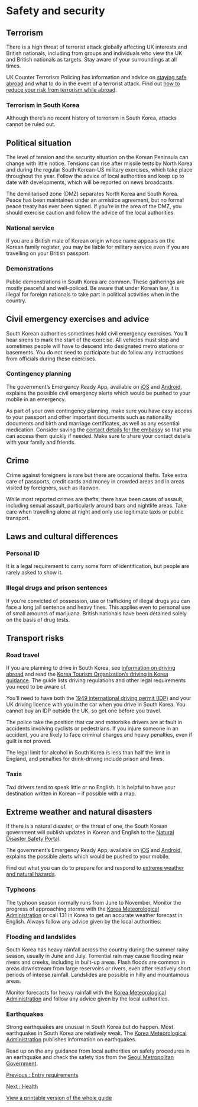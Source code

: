 # Safety and security

## Terrorism

There is a high threat of terrorist attack globally affecting UK interests and British nationals, including from groups and individuals who view the UK and British nationals as targets. Stay aware of your surroundings at all times.

UK Counter Terrorism Policing has information and advice on [staying safe abroad](https://www.counterterrorism.police.uk/safetyadvice/) and what to do in the event of a terrorist attack. Find out [how to reduce your risk from terrorism while abroad](https://www.gov.uk/guidance/reduce-your-risk-from-terrorism-while-abroad).

### Terrorism in South Korea

Although there’s no recent history of terrorism in South Korea, attacks cannot be ruled out.

## Political situation

The level of tension and the security situation on the Korean Peninsula can change with little notice. Tensions can rise after missile tests by North Korea and during the regular South Korean-US military exercises, which take place throughout the year. Follow the advice of local authorities and keep up to date with developments, which will be reported on news broadcasts.

The demilitarised zone (DMZ) separates North Korea and South Korea. Peace has been maintained under an armistice agreement, but no formal peace treaty has ever been signed. If you’re in the area of the DMZ, you should exercise caution and follow the advice of the local authorities.

### National service

If you are a British male of Korean origin whose name appears on the Korean family register, you may be liable for military service even if you are travelling on your British passport.

### Demonstrations

Public demonstrations in South Korea are common. These gatherings are mostly peaceful and well-policed. Be aware that under Korean law, it is illegal for foreign nationals to take part in political activities when in the country.

## Civil emergency exercises and advice

South Korean authorities sometimes hold civil emergency exercises. You’ll hear sirens to mark the start of the exercise. All vehicles must stop and sometimes people will have to descend into designated metro stations or basements. You do not need to participate but do follow any instructions from officials during these exercises.

### Contingency planning

The government’s Emergency Ready App, available on [iOS](https://apps.apple.com/gb/app/emergency-ready-app/id826120919) and [Android](https://play.google.com/store/apps/details?id=kr.go.nema.disasteralert_eng), explains the possible civil emergency alerts which would be pushed to your mobile in an emergency.

As part of your own contingency planning, make sure you have easy access to your passport and other important documents such as nationality documents and birth and marriage certificates, as well as any essential medication. Consider saving the [contact details for the embassy](https://www.gov.uk/world/organisations/british-embassy-seoul) so that you can access them quickly if needed. Make sure to share your contact details with your family and friends.

## Crime

Crime against foreigners is rare but there are occasional thefts. Take extra care of passports, credit cards and money in crowded areas and in areas visited by foreigners, such as Itaewon.

While most reported crimes are thefts, there have been cases of assault, including sexual assault, particularly around bars and nightlife areas. Take care when travelling alone at night and only use legitimate taxis or public transport.

## Laws and cultural differences

### Personal ID

It is a legal requirement to carry some form of identification, but people are rarely asked to show it.

### Illegal drugs and prison sentences

If you’re convicted of possession, use or trafficking of illegal drugs you can face a long jail sentence and heavy fines. This applies even to personal use of small amounts of marijuana. British nationals have been detained solely on the basis of drug tests.

## Transport risks

### Road travel

If you are planning to drive in South Korea, see [information on driving abroad](https://www.gov.uk/driving-abroad) and read the [Korea Tourism Organization’s driving in Korea guidance](https://english.visitkorea.or.kr/svc/contents/contentsView.do?vcontsId=140664&menuSn=480). The guide lists driving regulations and other legal requirements you need to be aware of.

You’ll need to have both the [1949 international driving permit (IDP)](https://www.gov.uk/driving-abroad/international-driving-permit) and your UK driving licence with you in the car when you drive in South Korea. You cannot buy an IDP outside the UK, so get one before you travel.

The police take the position that car and motorbike drivers are at fault in accidents involving cyclists or pedestrians. If you injure someone in an accident, you are likely to face criminal charges and heavy penalties, even if guilt is not proved.

The legal limit for alcohol in South Korea is less than half the limit in England, and penalties for drink-driving include prison and fines.

### Taxis

Taxi drivers tend to speak little or no English. It is helpful to have your destination written in Korean – if possible with a map.

## Extreme weather and natural disasters

If there is a natural disaster, or the threat of one, the South Korean government will publish updates in Korean and English to the [Natural Disaster Safety Portal](http://eng.safekorea.go.kr).

The government’s Emergency Ready App, available on [iOS](https://apps.apple.com/gb/app/emergency-ready-app/id826120919) and [Android](https://play.google.com/store/apps/details?id=kr.go.nema.disasteralert_eng), explains the possible alerts which would be pushed to your mobile.

Find out what you can do to prepare for and respond to [extreme weather and natural hazards](https://www.gov.uk/guidance/tropical-cyclones).

### Typhoons

The typhoon season normally runs from June to November. Monitor the progress of approaching storms with the [Korea Meteorological Administration](http://web.kma.go.kr/eng/index.jsp) or call 131 in Korea to get an accurate weather forecast in English. Always follow any advice given by the local authorities.

### Flooding and landslides

South Korea has heavy rainfall across the country during the summer rainy season, usually in June and July. Torrential rain may cause flooding near rivers and creeks, including in built-up areas. Flash floods are common in areas downstream from large reservoirs or rivers, even after relatively short periods of intense rainfall. Landslides are possible in hilly and mountainous areas.

Monitor forecasts for heavy rainfall with the [Korea Meteorological Administration](http://web.kma.go.kr/eng/index.jsp) and follow any advice given by the local authorities.

### Earthquakes

Strong earthquakes are unusual in South Korea but do happen. Most earthquakes in South Korea are relatively weak. The [Korea Meteorological Administration](http://web.kma.go.kr/eng/index.jsp) publishes information on earthquakes.

Read up on the any guidance from local authorities on safety procedures in an earthquake and check the safety tips from the [Seoul Metropolitan Government](http://english.seoul.go.kr/service/living/disaster-evacuation-tips-citizens/earthquake/).

[Previous
:
Entry requirements](/foreign-travel-advice/south-korea/entry-requirements)

[Next
:
Health](/foreign-travel-advice/south-korea/health)

[View a printable version of the whole guide](/foreign-travel-advice/south-korea/print)